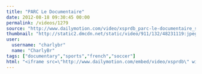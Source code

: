 ```yaml
---
title: "PARC Le Documentaire"
date: 2012-08-18 09:30:45 00:00
permalink: /videos/1279
source: "http://www.dailymotion.com/video/xsprdb_parc-le-documentaire_sport"
thumbnail: "http://static2.dmcdn.net/static/video/911/132/48231119:jpeg_preview_large.jpg?20120816122154"
user:
  username: "charlybr"
  name: "CharlyBr"
tags: ["documentary","sports","french","soccer"]
html: "<iframe src=\"http://www.dailymotion.com/embed/video/xsprdb\" width=\"480\" height=\"269\" frameborder=\"0\"></iframe>"
---
```


